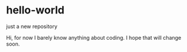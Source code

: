 # hello-world
just a new repository

Hi, for now I barely know anything about coding.
I hope that will change soon.

